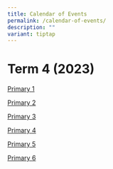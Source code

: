 ```yaml
---
title: Calendar of Events
permalink: /calendar-of-events/
description: ""
variant: tiptap
---
```

<h1>Term 4 (2023)</h1>
<p><a href="/files/Calender/p1term4.pdf" rel="noopener noreferrer nofollow" target="_blank">Primary 1</a>
</p>
<p><a href="/files/Calender/p2term4.pdf" rel="noopener noreferrer nofollow" target="_blank">Primary 2</a>
</p>
<p><a href="/files/Calender/p3term4.pdf" rel="noopener noreferrer nofollow" target="_blank">Primary 3</a>
</p>
<p><a href="/files/Calender/p4term4.pdf" rel="noopener noreferrer nofollow" target="_blank">Primary 4</a>
</p>
<p><a href="/files/Calender/p5term4.pdf" rel="noopener noreferrer nofollow" target="_blank">Primary 5</a>
</p>
<p><a href="/files/Calender/p6term4.pdf" rel="noopener noreferrer nofollow" target="_blank">Primary 6</a>
</p>